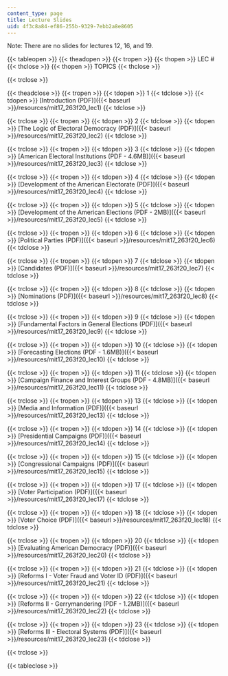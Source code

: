 ```yaml
---
content_type: page
title: Lecture Slides
uid: 4f3c8a84-ef86-255b-9329-7ebb2a8e8605
---
```


Note: There are no slides for lectures 12, 16, and 19.

{{< tableopen >}}
{{< theadopen >}}
{{< tropen >}}
{{< thopen >}}
LEC #
{{< thclose >}}
{{< thopen >}}
TOPICS
{{< thclose >}}

{{< trclose >}}

{{< theadclose >}}
{{< tropen >}}
{{< tdopen >}}
1
{{< tdclose >}}
{{< tdopen >}}
[Introduction (PDF)]({{< baseurl >}}/resources/mit17_263f20_lec1)
{{< tdclose >}}

{{< trclose >}}
{{< tropen >}}
{{< tdopen >}}
2
{{< tdclose >}}
{{< tdopen >}}
[The Logic of Electoral Democracy (PDF)]({{< baseurl >}}/resources/mit17_263f20_lec2)
{{< tdclose >}}

{{< trclose >}}
{{< tropen >}}
{{< tdopen >}}
3
{{< tdclose >}}
{{< tdopen >}}
[American Electoral Institutions (PDF - 4.6MB)]({{< baseurl >}}/resources/mit17_263f20_lec3)
{{< tdclose >}}

{{< trclose >}}
{{< tropen >}}
{{< tdopen >}}
4
{{< tdclose >}}
{{< tdopen >}}
[Development of the American Electorate (PDF)]({{< baseurl >}}/resources/mit17_263f20_lec4)
{{< tdclose >}}

{{< trclose >}}
{{< tropen >}}
{{< tdopen >}}
5
{{< tdclose >}}
{{< tdopen >}}
[Development of the American Elections (PDF - 2MB)]({{< baseurl >}}/resources/mit17_263f20_lec5)
{{< tdclose >}}

{{< trclose >}}
{{< tropen >}}
{{< tdopen >}}
6
{{< tdclose >}}
{{< tdopen >}}
[Political Parties (PDF)]({{< baseurl >}}/resources/mit17_263f20_lec6)
{{< tdclose >}}

{{< trclose >}}
{{< tropen >}}
{{< tdopen >}}
7
{{< tdclose >}}
{{< tdopen >}}
[Candidates (PDF)]({{< baseurl >}}/resources/mit17_263f20_lec7)
{{< tdclose >}}

{{< trclose >}}
{{< tropen >}}
{{< tdopen >}}
8
{{< tdclose >}}
{{< tdopen >}}
[Nominations (PDF)]({{< baseurl >}}/resources/mit17_263f20_lec8)
{{< tdclose >}}

{{< trclose >}}
{{< tropen >}}
{{< tdopen >}}
9
{{< tdclose >}}
{{< tdopen >}}
[Fundamental Factors in General Elections (PDF)]({{< baseurl >}}/resources/mit17_263f20_lec9)
{{< tdclose >}}

{{< trclose >}}
{{< tropen >}}
{{< tdopen >}}
10
{{< tdclose >}}
{{< tdopen >}}
[Forecasting Elections (PDF - 1.6MB)]({{< baseurl >}}/resources/mit17_263f20_lec10)
{{< tdclose >}}

{{< trclose >}}
{{< tropen >}}
{{< tdopen >}}
11
{{< tdclose >}}
{{< tdopen >}}
[Campaign Finance and Interest Groups (PDF - 4.8MB)]({{< baseurl >}}/resources/mit17_263f20_lec11)
{{< tdclose >}}

{{< trclose >}}
{{< tropen >}}
{{< tdopen >}}
13
{{< tdclose >}}
{{< tdopen >}}
[Media and Information (PDF)]({{< baseurl >}}/resources/mit17_263f20_lec13)
{{< tdclose >}}

{{< trclose >}}
{{< tropen >}}
{{< tdopen >}}
14
{{< tdclose >}}
{{< tdopen >}}
[Presidential Campaigns (PDF)]({{< baseurl >}}/resources/mit17_263f20_lec14)
{{< tdclose >}}

{{< trclose >}}
{{< tropen >}}
{{< tdopen >}}
15
{{< tdclose >}}
{{< tdopen >}}
[Congressional Campaigns (PDF)]({{< baseurl >}}/resources/mit17_263f20_lec15)
{{< tdclose >}}

{{< trclose >}}
{{< tropen >}}
{{< tdopen >}}
17
{{< tdclose >}}
{{< tdopen >}}
[Voter Participation (PDF)]({{< baseurl >}}/resources/mit17_263f20_lec17)
{{< tdclose >}}

{{< trclose >}}
{{< tropen >}}
{{< tdopen >}}
18
{{< tdclose >}}
{{< tdopen >}}
[Voter Choice (PDF)]({{< baseurl >}}/resources/mit17_263f20_lec18)
{{< tdclose >}}

{{< trclose >}}
{{< tropen >}}
{{< tdopen >}}
20
{{< tdclose >}}
{{< tdopen >}}
[Evaluating American Democracy (PDF)]({{< baseurl >}}/resources/mit17_263f20_lec20)
{{< tdclose >}}

{{< trclose >}}
{{< tropen >}}
{{< tdopen >}}
21
{{< tdclose >}}
{{< tdopen >}}
[Reforms I - Voter Fraud and Voter ID (PDF)]({{< baseurl >}}/resources/mit17_263f20_lec21)
{{< tdclose >}}

{{< trclose >}}
{{< tropen >}}
{{< tdopen >}}
22
{{< tdclose >}}
{{< tdopen >}}
[Reforms II - Gerrymandering (PDF - 1.2MB)]({{< baseurl >}}/resources/mit17_263f20_lec22)
{{< tdclose >}}

{{< trclose >}}
{{< tropen >}}
{{< tdopen >}}
23
{{< tdclose >}}
{{< tdopen >}}
[Reforms III - Electoral Systems (PDF)]({{< baseurl >}}/resources/mit17_263f20_lec23)
{{< tdclose >}}

{{< trclose >}}

{{< tableclose >}}
